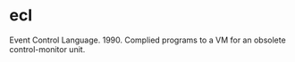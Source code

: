 # ecl
Event Control Language. 1990. Complied programs to a VM  for an obsolete control-monitor unit. 
